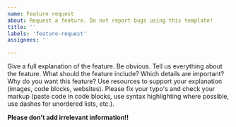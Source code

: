 ```yaml
---
name: Feature request
about: Request a feature. Do not report bugs using this template!
title: ''
labels: 'feature-request'
assignees: ''

---
```


Give a full explanation of the feature. Be obvious. Tell us everything about the feature. What should the feature include? Which details are important? Why do you want this feature? Use resources to support your explanation (images, code blocks, websites). Please fix your typo's and check your markup (paste code in code blocks, use syntax highlighting where possible, use dashes for unordered lists, etc.).

**Please don't add irrelevant information!!** 

